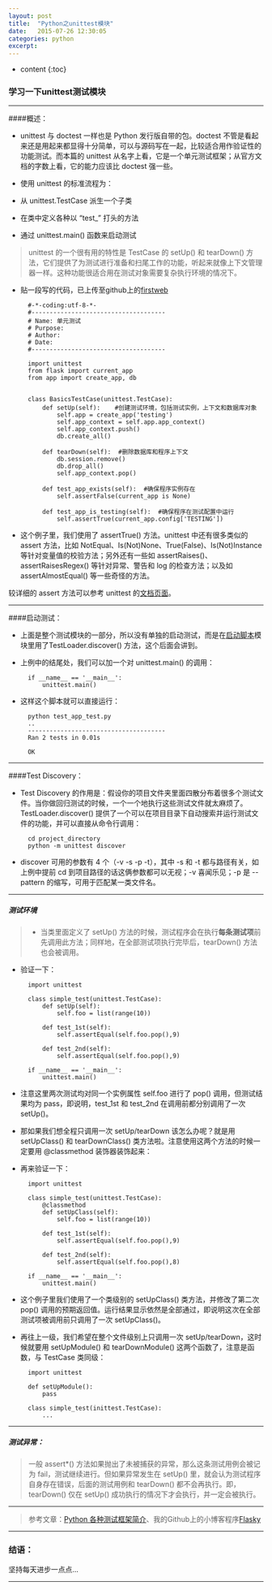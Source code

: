 ```yaml
---
layout: post
title:  "Python之unittest模块"
date:   2015-07-26 12:30:05
categories: python
excerpt: 
---
```


* content
{:toc}


### 学习一下unittest测试模块

---

####概述：

* unittest 与 doctest 一样也是 Python 发行版自带的包。doctest 不管是看起来还是用起来都显得十分简单，可以与源码写在一起，比较适合用作验证性的功能测试。而本篇的 unittest 从名字上看，它是一个单元测试框架；从官方文档的字数上看，它的能力应该比 doctest 强一些。

* 使用 unittest 的标准流程为：

 - 从 unittest.TestCase 派生一个子类
 
 - 在类中定义各种以 “test_” 打头的方法
 
 - 通过 unittest.main() 函数来启动测试
 
> unittest 的一个很有用的特性是 TestCase 的 setUp() 和 tearDown() 方法，它们提供了为测试进行准备和扫尾工作的功能，听起来就像上下文管理器一样。这种功能很适合用在测试对象需要复杂执行环境的情况下。

* 贴一段写的代码，已上传至github上的[firstweb](https://github.com/snowdream1314/firstweb/tree/master/flasky)

        #-*-coding:utf-8-*-
        #-------------------------------------
        # Name: 单元测试
        # Purpose: 
        # Author:
        # Date:
        #-------------------------------------

        import unittest
        from flask import current_app
        from app import create_app, db


        class BasicsTestCase(unittest.TestCase):
            def setUp(self):    #创建测试环境，包括测试实例，上下文和数据库对象
                self.app = create_app('testing')
                self.app_context = self.app.app_context()
                self.app_context.push()
                db.create_all()

            def tearDown(self):  #删除数据库和程序上下文
                db.session.remove()
                db.drop_all()
                self.app_context.pop()

            def test_app_exists(self):  #确保程序实例存在
                self.assertFalse(current_app is None)

            def test_app_is_testing(self):  #确保程序在测试配置中运行
                self.assertTrue(current_app.config['TESTING'])

* 这个例子里，我们使用了 assertTrue() 方法。unittest 中还有很多类似的 assert 方法，比如 NotEqual、Is(Not)None、True(False)、Is(Not)Instance 等针对变量值的校验方法；另外还有一些如 assertRaises()、assertRaisesRegex() 等针对异常、警告和 log 的检查方法；以及如 assertAlmostEqual() 等一些奇怪的方法。

较详细的 assert 方法可以参考 unittest 的[文档页面](https://docs.python.org/3/library/unittest.html?highlight=test#assert-methods)。

---

####启动测试：

* 上面是整个测试模块的一部分，所以没有单独的启动测试，而是在[启动脚本](https://github.com/snowdream1314/firstweb/blob/master/flasky/manage.py)模块里用了TestLoader.discover() 方法，这个后面会讲到。

* 上例中的结尾处，我们可以加一个对 unittest.main() 的调用： 

        if __name__ == '__main__':
            unittest.main()
            
* 这样这个脚本就可以直接运行：

        python test_app_test.py
        ..
        --------------------------------------
        Ran 2 tests in 0.01s

        OK
        
---

####Test Discovery：

* Test Discovery 的作用是：假设你的项目文件夹里面四散分布着很多个测试文件。当你做回归测试的时候，一个一个地执行这些测试文件就太麻烦了。TestLoader.discover() 提供了一个可以在项目目录下自动搜索并运行测试文件的功能，并可以直接从命令行调用：

        cd project_directory
        python -m unittest discover
        
* discover 可用的参数有 4 个（-v -s -p -t），其中 -s 和 -t 都与路径有关，如上例中提前 cd 到项目路径的话这俩参数都可以无视；-v 喜闻乐见；-p 是 --pattern 的缩写，可用于匹配某一类文件名。

---

##### 测试环境

> * 当类里面定义了 setUp() 方法的时候，测试程序会在执行**每条测试项**前先调用此方法；同样地，在全部测试项执行完毕后，tearDown() 方法也会被调用。

* 验证一下：

        import unittest

        class simple_test(unittest.TestCase):
            def setUp(self):
                self.foo = list(range(10))

            def test_1st(self):
                self.assertEqual(self.foo.pop(),9)

            def test_2nd(self):
                self.assertEqual(self.foo.pop(),9)

        if __name__ == '__main__':
            unittest.main()
            
* 注意这里两次测试均对同一个实例属性 self.foo 进行了 pop() 调用，但测试结果均为 pass，即说明，test_1st 和 test_2nd 在调用前都分别调用了一次 setUp()。

* 那如果我们想全程只调用一次 setUp/tearDown 该怎么办呢？就是用 setUpClass() 和 tearDownClass() 类方法啦。注意使用这两个方法的时候一定要用 @classmethod 装饰器装饰起来：

* 再来验证一下：

        import unittest

        class simple_test(unittest.TestCase):
            @classmethod
            def setUpClass(self):
                self.foo = list(range(10))

            def test_1st(self):
                self.assertEqual(self.foo.pop(),9)

            def test_2nd(self):
                self.assertEqual(self.foo.pop(),8)

        if __name__ == '__main__':
            unittest.main()
    
* 这个例子里我们使用了一个类级别的 setUpClass() 类方法，并修改了第二次 pop() 调用的预期返回值。运行结果显示依然是全部通过，即说明这次在全部测试项被调用前只调用了一次 setUpClass()。

* 再往上一级，我们希望在整个文件级别上只调用一次 setUp/tearDown，这时候就要用 setUpModule() 和 tearDownModule() 这两个函数了，注意是函数，与 TestCase 类同级：

        import unittest

        def setUpModule():
            pass

        class simple_test(inittest.TestCase):
            ...
            
---
            
##### 测试异常：

> 一般 assert*() 方法如果抛出了未被捕获的异常，那么这条测试用例会被记为 fail，测试继续进行。但如果异常发生在 setUp() 里，就会认为测试程序自身存在错误，后面的测试用例和 tearDown() 都不会再执行。即，tearDown() 仅在 setUp() 成功执行的情况下才会执行，并一定会被执行。

---

> 参考文章：[Python 各种测试框架简介](http://my.oschina.net/lionets/blog/268704)、我的Github上的小博客程序[Flasky](https://github.com/snowdream1314/firstweb/tree/master/flasky)

---

### 结语：

坚持每天进步一点点...

---